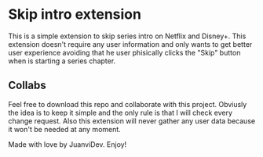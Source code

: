 # Skip intro extension

This is a simple extension to skip series intro on Netflix and Disney+. This extension doesn't require any user information and only wants to get better user experience avoiding that he user phisically clicks the "Skip" button when is starting a series chapter.

## Collabs

Feel free to download this repo and collaborate with this project. Obviusly the idea is to keep it simple and the only rule is that I will check every change request. Also this extension will never gather any user data because it won't be needed at any moment.

Made with love by JuanviDev. Enjoy!
